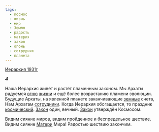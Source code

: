 ```yaml
---
tags:
  - космос
  - жизнь
  - мир
  - Земля
  - радость
  - материя
  - закон
  - огонь
  - сотрудник
  - планета
---
```

[Иерархия 1931г](https://127.0.0.1:4002/agni/1931)

___4___

Наша Иерархия живёт и растёт пламенным законом. Мы Архаты радуемся [огню](../../../tags/#огонь) [жизни](../../../tags/#жизнь) и ещё более возрастанию пламени эволюции. Будущие Архаты, на явленной планете заканчивающие [земные](../../../tags/#Земля) счета, Нам Архатам [сотрудники](../../../tags/#сотрудник). Когда Иерархия обогащается, то праздник [космический](../../../tags/#космос). [Закон](../../../tags/#закон) один, вечный. [Закон](../../../tags/#закон) утверждён Космосом.   

Видим сияние миров, видим пройденное и беспредельное шествие. Видим сияние [Матери](../../../tags/#материя) Мира! Радостью шествию закончим.   

